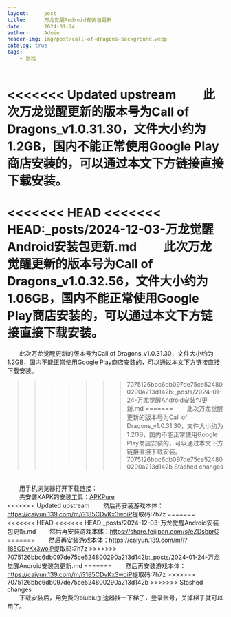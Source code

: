 ```yaml
---
layout:     post
title:      万龙觉醒Android安装包更新
date:       2024-01-24
author:     Admin
header-img: img/post/call-of-dragons-background.webp
catalog: true
tags:
    - 游戏
---
```

<<<<<<< Updated upstream
&emsp;&emsp;此次万龙觉醒更新的版本号为Call of Dragons_v1.0.31.30，文件大小约为1.2GB，国内不能正常使用Google Play商店安装的，可以通过本文下方链接直接下载安装。
=======
<<<<<<< HEAD
<<<<<<< HEAD:_posts/2024-12-03-万龙觉醒Android安装包更新.md
&emsp;&emsp;此次万龙觉醒更新的版本号为Call of Dragons_v1.0.32.56，文件大小约为1.06GB，国内不能正常使用Google Play商店安装的，可以通过本文下方链接直接下载安装。
=======
&emsp;&emsp;此次万龙觉醒更新的版本号为Call of Dragons_v1.0.31.30，文件大小约为1.2GB，国内不能正常使用Google Play商店安装的，可以通过本文下方链接直接下载安装。
>>>>>>> 7075126bbc6db097de75ce524800290a213d142b:_posts/2024-01-24-万龙觉醒Android安装包更新.md
=======
&emsp;&emsp;此次万龙觉醒更新的版本号为Call of Dragons_v1.0.31.30，文件大小约为1.2GB，国内不能正常使用Google Play商店安装的，可以通过本文下方链接直接下载安装。
>>>>>>> 7075126bbc6db097de75ce524800290a213d142b
>>>>>>> Stashed changes
<br>
&emsp;&emsp;用手机浏览器打开下载链接：
<br>
&emsp;&emsp;先安装XAPK的安装工具：<a name = "ref1" href="https://www.123pan.com/s/D315Vv-izwwA.html">APKPure</a>
<br>
<<<<<<< Updated upstream
&emsp;&emsp;然后再安装游戏本体：<a name = "ref1" href="https://caiyun.139.com/m/i?185CDvKx3woiP">https://caiyun.139.com/m/i?185CDvKx3woiP</a>提取码:7h7z
=======
<<<<<<< HEAD
<<<<<<< HEAD:_posts/2024-12-03-万龙觉醒Android安装包更新.md
&emsp;&emsp;然后再安装游戏本体：<a name = "ref1" href="https://share.feijipan.com/s/eZDsbprG">https://share.feijipan.com/s/eZDsbprG</a>
=======
&emsp;&emsp;然后再安装游戏本体：<a name = "ref1" href="https://caiyun.139.com/m/i?185CDvKx3woiP">https://caiyun.139.com/m/i?185CDvKx3woiP</a>提取码:7h7z
>>>>>>> 7075126bbc6db097de75ce524800290a213d142b:_posts/2024-01-24-万龙觉醒Android安装包更新.md
=======
&emsp;&emsp;然后再安装游戏本体：<a name = "ref1" href="https://caiyun.139.com/m/i?185CDvKx3woiP">https://caiyun.139.com/m/i?185CDvKx3woiP</a>提取码:7h7z
>>>>>>> 7075126bbc6db097de75ce524800290a213d142b
>>>>>>> Stashed changes
<br>
&emsp;&emsp;下载安装后，用免费的biubiu加速器挂一下梯子，登录账号，关掉梯子就可以用了。